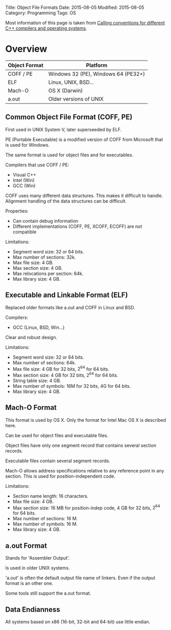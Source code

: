 Title: Object File Formats
Date: 2015-08-05
Modified: 2015-08-05
Category: Programming
Tags: OS


Most information of this page is taken from
[Calling conventions for different C++ compilers and operating systems](http://www.agner.org/optimize/#manuals).

Overview
========

| Object Format  | Platform                           |
|----------------|------------------------------------|
| COFF / PE      | Windows 32 (PE), Windows 64 (PE32+)|
| ELF            | Linux, UNIX, BSD...                |
| Mach-O         | OS X (Darwin)                      |
| a.out          | Older versions of UNIX             |


Common Object File Format (COFF, PE)
------------------------------------

First used in UNIX System V, later superseeded by ELF.

PE (Portable Executable) is a modified version of COFF from
Microsoft that is used for Windows.

The same format is used for object files and for executables.

Compilers that use COFF / PE:

- Visual C++
- Intel (Win)
- GCC (Win)

COFF uses many different data structures. This makes it difficult to handle.
Alignment handling of the data structures can be difficult.


Properties: 

- Can contain debug information
- Different implementations (COFF, PE, XCOFF, ECOFF) are not compatible

Limitations:

- Segment word size: 32 or 64 bits.
- Max number of sections: 32k.
- Max file size: 4 GB.
- Max section size: 4 GB.
- Max relocations per section: 64k.
- Max library size: 4 GB.


Executable and Linkable Format (ELF)
------------------------------------

Replaced older formats like a.out and COFF in Linux and BSD.

Compilers:

- GCC (Linux, BSD, Win...)

Clear and robust design.

Limitations:


- Segment word size: 32 or 64 bits.
- Max number of sections: 64k.
- Max file size: 4 GB for 32 bits, $2^{64}$ for 64 bits.
- Max section size: 4 GB for 32 bits, $2^{64}$ for 64 bits.
- String table size: 4 GB.
- Max number of symbols: 16M for 32 bits, 4G for 64 bits.
- Max library size: 4 GB.


Mach-O Format
-------------

This format is used by OS X.
Only the format for Intel Mac OS X is described here.

Can be used for object files and executable files.

Object files have only one segment record that contains several section records.

Executable files contain several segment records.

Mach-O allows address specifications relative to any reference point in any section.
This is used for position-independent code.

Limitations:

- Section name length: 16 characters.
- Max file size: 4 GB.
- Max section size: 16 MB for position-indep code, 4 GB for 32 bits, $2^{64}$ for 64 bits.
- Max number of sections: 16 M.
- Max number of symbols: 16 M.
- Max library size: 4 GB.


a.out Format
------------

Stands for 'Assembler Output'.

Is used in older UNIX systems.

'a.out' is often the default output file name of linkers. Even if the
output format is an other one.

Some tools still support the a.out format.


Data Endianness
---------------

All systems based on x86 (16-bit, 32-bit and 64-bit) use little endian.

